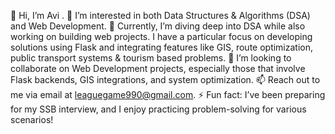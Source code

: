 👋 Hi, I’m Avi .
👀 I’m interested in both Data Structures & Algorithms (DSA) and Web Development.
🌱 Currently, I’m diving deep into DSA while also working on building web projects. I have a particular focus on developing solutions using Flask and integrating features like GIS, route optimization, public transport systems & tourism based problems.
💞️ I’m looking to collaborate on Web Development projects, especially those that involve Flask backends, GIS integrations, and system optimization.
📫 Reach out to me via email at leaguegame990@gmail.com.
⚡ Fun fact: I’ve been preparing for my SSB interview, and I enjoy practicing problem-solving for various scenarios!
<!---
avi2512/avi2512 is a ✨ special ✨ repository because its `README.md` (this file) appears on your GitHub profile.
You can click the Preview link to take a look at your changes.
--->
